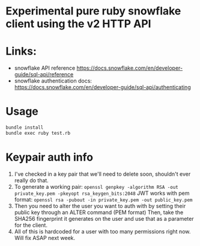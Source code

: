 # Experimental pure ruby snowflake client using the v2 HTTP API

# Links:
- snowflake API reference https://docs.snowflake.com/en/developer-guide/sql-api/reference
- snowflake authentication docs: https://docs.snowflake.com/en/developer-guide/sql-api/authenticating


# Usage
```bash
bundle install
bundle exec ruby test.rb
```

# Keypair auth info

1. I've checked in a key pair that we'll need to delete soon, shouldn't ever really do that.
2. To generate a working pair:
   `openssl genpkey -algorithm RSA -out private_key.pem -pkeyopt rsa_keygen_bits:2048`
   JWT works with pem format:
   `openssl rsa -pubout -in private_key.pem -out public_key.pem`
3. Then you need to alter the user you want to auth with by setting their public key through an ALTER command (PEM format)
   Then, take the SHA256 fingerprint it generates on the user and use that as a parameter for the client.
4. All of this is hardcoded for a user with too many permissions right now. Will fix ASAP next week.
